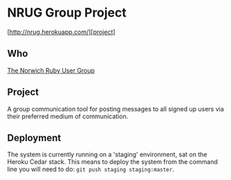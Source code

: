 # NRUG Group Project

[http://nrug.herokuapp.com/][project]

## Who

[The Norwich Ruby User Group][nrug]

## Project

A group communication tool for posting messages to all signed up users via their preferred medium of communication.

## Deployment

The system is currently running on a 'staging' environment, sat on the Heroku Cedar stack. This means to deploy the system from the command line you will need to do: `git push staging staging:master`.

[project]: http://nrug.herokuapp.com/
[nrug]: http://norwichrug.tumblr.com/